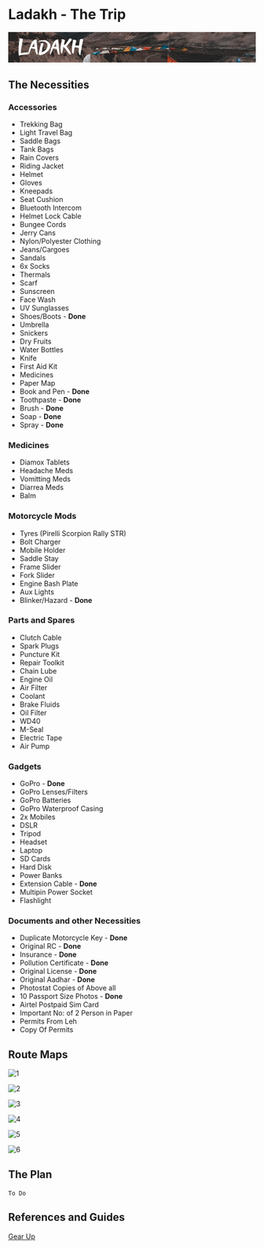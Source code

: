 # Ladakh - The Trip

![Ladakh](https://github.com/adharshgec/ladakh/blob/master/LADAKH.png?raw=true "Ladakh - The Trip")

## The Necessities

### Accessories

- Trekking Bag
- Light Travel Bag
- Saddle Bags
- Tank Bags
- Rain Covers
- Riding Jacket
- Helmet
- Gloves
- Kneepads
- Seat Cushion
- Bluetooth Intercom
- Helmet Lock Cable
- Bungee Cords
- Jerry Cans
- Nylon/Polyester Clothing
- Jeans/Cargoes
- Sandals
- 6x Socks
- Thermals
- Scarf
- Sunscreen
- Face Wash
- UV Sunglasses
- Shoes/Boots - **Done**
- Umbrella
- Snickers
- Dry Fruits
- Water Bottles
- Knife
- First Aid Kit
- Medicines
- Paper Map
- Book and Pen - **Done**
- Toothpaste - **Done**
- Brush - **Done**
- Soap - **Done**
- Spray - **Done**

### Medicines

- Diamox Tablets
- Headache Meds
- Vomitting Meds
- Diarrea Meds
- Balm

### Motorcycle Mods

- Tyres (Pirelli Scorpion Rally STR)
- Bolt Charger
- Mobile Holder
- Saddle Stay
- Frame Slider
- Fork Slider
- Engine Bash Plate
- Aux Lights
- Blinker/Hazard - **Done**

### Parts and Spares

- Clutch Cable
- Spark Plugs
- Puncture Kit
- Repair Toolkit
- Chain Lube
- Engine Oil
- Air Filter
- Coolant
- Brake Fluids
- Oil Filter
- WD40
- M-Seal
- Electric Tape
- Air Pump

### Gadgets

- GoPro - **Done**
- GoPro Lenses/Filters
- GoPro Batteries
- GoPro Waterproof Casing
- 2x Mobiles
- DSLR
- Tripod
- Headset
- Laptop
- SD Cards
- Hard Disk
- Power Banks
- Extension Cable - **Done**
- Multipin Power Socket
- Flashlight

### Documents and other Necessities

- Duplicate Motorcycle Key - **Done**
- Original RC - **Done**
- Insurance - **Done**
- Pollution Certificate - **Done**
- Original License - **Done**
- Original Aadhar - **Done**
- Photostat Copies of Above all
- 10 Passport Size Photos - **Done**
- Airtel Postpaid Sim Card
- Important No: of 2 Person in Paper
- Permits From Leh
- Copy Of Permits


## Route Maps


![1](https://user-images.githubusercontent.com/53763633/62466236-82e8d400-b7ae-11e9-86b1-deedf1ce29b8.png)

![2](https://user-images.githubusercontent.com/53763633/62466246-88deb500-b7ae-11e9-83a5-be38212839a0.png)

![3](https://user-images.githubusercontent.com/53763633/62466248-88deb500-b7ae-11e9-91d4-2a40a51af2f6.png)

![4](https://user-images.githubusercontent.com/53763633/62466250-89774b80-b7ae-11e9-8fc3-1e30deae86d4.png)

![5](https://user-images.githubusercontent.com/53763633/62466251-89774b80-b7ae-11e9-92fa-2c90412bbb33.png)

![6](https://user-images.githubusercontent.com/53763633/62466252-89774b80-b7ae-11e9-8ae3-179bd21e25fd.png)


## The Plan

    To Do

## References and Guides
[Gear Up](https://www.horizonsunlimited.com/gear-up)
